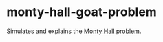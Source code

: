 # monty-hall-goat-problem
Simulates and explains the [Monty Hall problem](https://en.wikipedia.org/wiki/Monty_Hall_problem).
